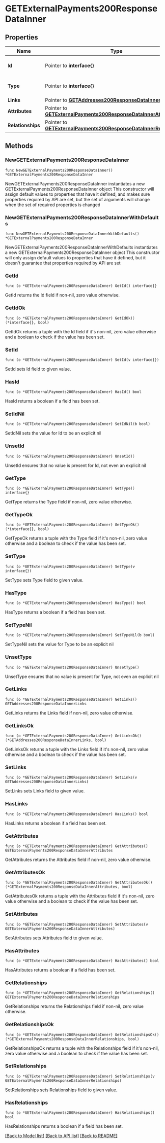 # GETExternalPayments200ResponseDataInner

## Properties

Name | Type | Description | Notes
------------ | ------------- | ------------- | -------------
**Id** | Pointer to **interface{}** | The resource&#39;s id | [optional] 
**Type** | Pointer to **interface{}** | The resource&#39;s type | [optional] 
**Links** | Pointer to [**GETAddresses200ResponseDataInnerLinks**](GETAddresses200ResponseDataInnerLinks.md) |  | [optional] 
**Attributes** | Pointer to [**GETExternalPayments200ResponseDataInnerAttributes**](GETExternalPayments200ResponseDataInnerAttributes.md) |  | [optional] 
**Relationships** | Pointer to [**GETExternalPayments200ResponseDataInnerRelationships**](GETExternalPayments200ResponseDataInnerRelationships.md) |  | [optional] 

## Methods

### NewGETExternalPayments200ResponseDataInner

`func NewGETExternalPayments200ResponseDataInner() *GETExternalPayments200ResponseDataInner`

NewGETExternalPayments200ResponseDataInner instantiates a new GETExternalPayments200ResponseDataInner object
This constructor will assign default values to properties that have it defined,
and makes sure properties required by API are set, but the set of arguments
will change when the set of required properties is changed

### NewGETExternalPayments200ResponseDataInnerWithDefaults

`func NewGETExternalPayments200ResponseDataInnerWithDefaults() *GETExternalPayments200ResponseDataInner`

NewGETExternalPayments200ResponseDataInnerWithDefaults instantiates a new GETExternalPayments200ResponseDataInner object
This constructor will only assign default values to properties that have it defined,
but it doesn't guarantee that properties required by API are set

### GetId

`func (o *GETExternalPayments200ResponseDataInner) GetId() interface{}`

GetId returns the Id field if non-nil, zero value otherwise.

### GetIdOk

`func (o *GETExternalPayments200ResponseDataInner) GetIdOk() (*interface{}, bool)`

GetIdOk returns a tuple with the Id field if it's non-nil, zero value otherwise
and a boolean to check if the value has been set.

### SetId

`func (o *GETExternalPayments200ResponseDataInner) SetId(v interface{})`

SetId sets Id field to given value.

### HasId

`func (o *GETExternalPayments200ResponseDataInner) HasId() bool`

HasId returns a boolean if a field has been set.

### SetIdNil

`func (o *GETExternalPayments200ResponseDataInner) SetIdNil(b bool)`

 SetIdNil sets the value for Id to be an explicit nil

### UnsetId
`func (o *GETExternalPayments200ResponseDataInner) UnsetId()`

UnsetId ensures that no value is present for Id, not even an explicit nil
### GetType

`func (o *GETExternalPayments200ResponseDataInner) GetType() interface{}`

GetType returns the Type field if non-nil, zero value otherwise.

### GetTypeOk

`func (o *GETExternalPayments200ResponseDataInner) GetTypeOk() (*interface{}, bool)`

GetTypeOk returns a tuple with the Type field if it's non-nil, zero value otherwise
and a boolean to check if the value has been set.

### SetType

`func (o *GETExternalPayments200ResponseDataInner) SetType(v interface{})`

SetType sets Type field to given value.

### HasType

`func (o *GETExternalPayments200ResponseDataInner) HasType() bool`

HasType returns a boolean if a field has been set.

### SetTypeNil

`func (o *GETExternalPayments200ResponseDataInner) SetTypeNil(b bool)`

 SetTypeNil sets the value for Type to be an explicit nil

### UnsetType
`func (o *GETExternalPayments200ResponseDataInner) UnsetType()`

UnsetType ensures that no value is present for Type, not even an explicit nil
### GetLinks

`func (o *GETExternalPayments200ResponseDataInner) GetLinks() GETAddresses200ResponseDataInnerLinks`

GetLinks returns the Links field if non-nil, zero value otherwise.

### GetLinksOk

`func (o *GETExternalPayments200ResponseDataInner) GetLinksOk() (*GETAddresses200ResponseDataInnerLinks, bool)`

GetLinksOk returns a tuple with the Links field if it's non-nil, zero value otherwise
and a boolean to check if the value has been set.

### SetLinks

`func (o *GETExternalPayments200ResponseDataInner) SetLinks(v GETAddresses200ResponseDataInnerLinks)`

SetLinks sets Links field to given value.

### HasLinks

`func (o *GETExternalPayments200ResponseDataInner) HasLinks() bool`

HasLinks returns a boolean if a field has been set.

### GetAttributes

`func (o *GETExternalPayments200ResponseDataInner) GetAttributes() GETExternalPayments200ResponseDataInnerAttributes`

GetAttributes returns the Attributes field if non-nil, zero value otherwise.

### GetAttributesOk

`func (o *GETExternalPayments200ResponseDataInner) GetAttributesOk() (*GETExternalPayments200ResponseDataInnerAttributes, bool)`

GetAttributesOk returns a tuple with the Attributes field if it's non-nil, zero value otherwise
and a boolean to check if the value has been set.

### SetAttributes

`func (o *GETExternalPayments200ResponseDataInner) SetAttributes(v GETExternalPayments200ResponseDataInnerAttributes)`

SetAttributes sets Attributes field to given value.

### HasAttributes

`func (o *GETExternalPayments200ResponseDataInner) HasAttributes() bool`

HasAttributes returns a boolean if a field has been set.

### GetRelationships

`func (o *GETExternalPayments200ResponseDataInner) GetRelationships() GETExternalPayments200ResponseDataInnerRelationships`

GetRelationships returns the Relationships field if non-nil, zero value otherwise.

### GetRelationshipsOk

`func (o *GETExternalPayments200ResponseDataInner) GetRelationshipsOk() (*GETExternalPayments200ResponseDataInnerRelationships, bool)`

GetRelationshipsOk returns a tuple with the Relationships field if it's non-nil, zero value otherwise
and a boolean to check if the value has been set.

### SetRelationships

`func (o *GETExternalPayments200ResponseDataInner) SetRelationships(v GETExternalPayments200ResponseDataInnerRelationships)`

SetRelationships sets Relationships field to given value.

### HasRelationships

`func (o *GETExternalPayments200ResponseDataInner) HasRelationships() bool`

HasRelationships returns a boolean if a field has been set.


[[Back to Model list]](../README.md#documentation-for-models) [[Back to API list]](../README.md#documentation-for-api-endpoints) [[Back to README]](../README.md)



